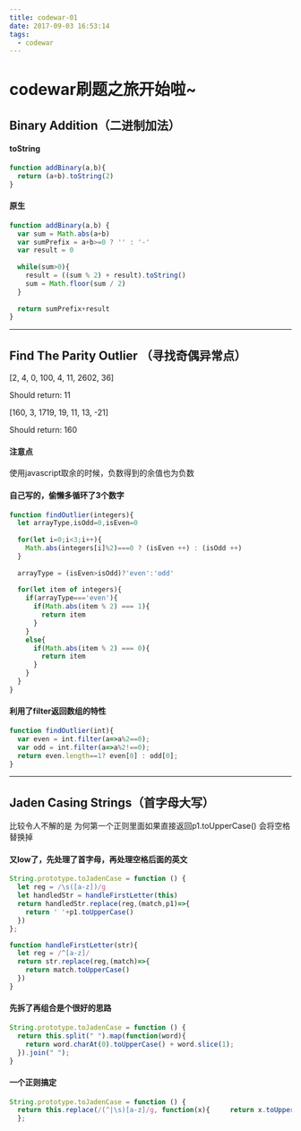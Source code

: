 ```yaml
---
title: codewar-01
date: 2017-09-03 16:53:14
tags:
  - codewar
---
```


# codewar刷题之旅开始啦~

## Binary Addition（二进制加法）

#### toString

```javascript
function addBinary(a,b){
  return (a+b).toString(2)
}
```

#### 原生
```javascript
function addBinary(a,b) {
  var sum = Math.abs(a+b)
  var sumPrefix = a+b>=0 ? '' : '-'
  var result = 0
  
  while(sum>0){
    result = ((sum % 2) + result).toString()
    sum = Math.floor(sum / 2)
  }
  
  return sumPrefix+result
}
```

---

## Find The Parity Outlier （寻找奇偶异常点）

[2, 4, 0, 100, 4, 11, 2602, 36]

Should return: 11

[160, 3, 1719, 19, 11, 13, -21]

Should return: 160

#### 注意点
使用javascript取余的时候，负数得到的余值也为负数

#### 自己写的，偷懒多循环了3个数字

```javascript
function findOutlier(integers){
  let arrayType,isOdd=0,isEven=0
  
  for(let i=0;i<3;i++){
    Math.abs(integers[i]%2)===0 ? (isEven ++) : (isOdd ++)
  }
  
  arrayType = (isEven>isOdd)?'even':'odd'
  
  for(let item of integers){
    if(arrayType==='even'){
      if(Math.abs(item % 2) === 1){
        return item
      }
    }
    else{
      if(Math.abs(item % 2) === 0){
        return item
      }
    }
  }
}
```

#### 利用了filter返回数组的特性
```javascript
function findOutlier(int){
  var even = int.filter(a=>a%2==0);
  var odd = int.filter(a=>a%2!==0);
  return even.length==1? even[0] : odd[0];
}
```

---

## Jaden Casing Strings（首字母大写）

比较令人不解的是 为何第一个正则里面如果直接返回p1.toUpperCase() 会将空格替换掉

#### 又low了，先处理了首字母，再处理空格后面的英文

```javascript
String.prototype.toJadenCase = function () {
  let reg = /\s([a-z])/g
  let handledStr = handleFirstLetter(this)
  return handledStr.replace(reg,(match,p1)=>{
    return ' '+p1.toUpperCase()
  })
};

function handleFirstLetter(str){
  let reg = /^[a-z]/
  return str.replace(reg,(match)=>{
    return match.toUpperCase()
  })
}
```

#### 先拆了再组合是个很好的思路
```javascript
String.prototype.toJadenCase = function () { 
  return this.split(" ").map(function(word){
    return word.charAt(0).toUpperCase() + word.slice(1);
  }).join(" ");
}
```

#### 一个正则搞定
```javascript
String.prototype.toJadenCase = function () {
  return this.replace(/(^|\s)[a-z]/g, function(x){     return x.toUpperCase(); });
  };
```